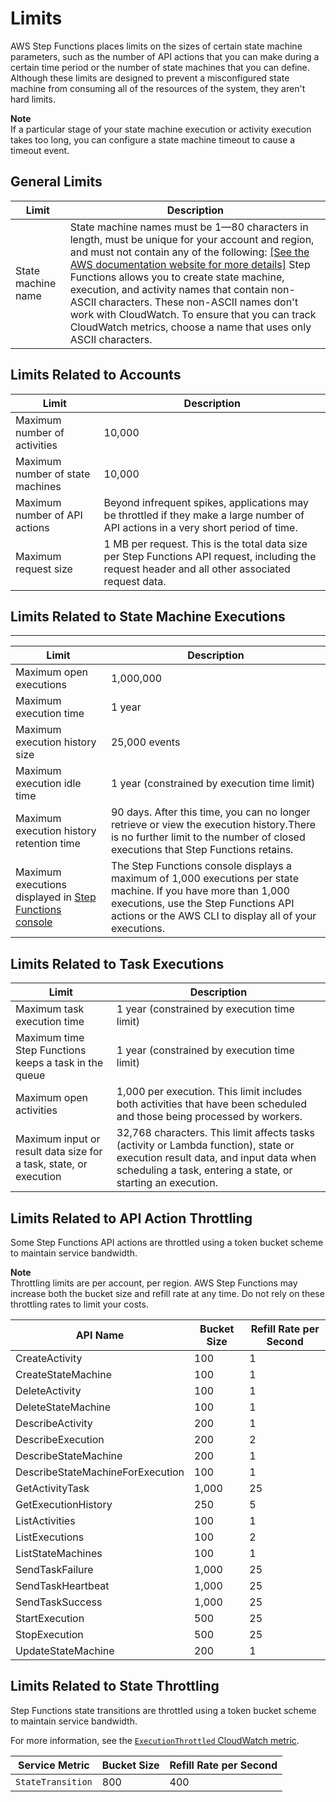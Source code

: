 # Limits<a name="limits"></a>

AWS Step Functions places limits on the sizes of certain state machine parameters, such as the number of API actions that you can make during a certain time period or the number of state machines that you can define\. Although these limits are designed to prevent a misconfigured state machine from consuming all of the resources of the system, they aren't hard limits\.

**Note**  
If a particular stage of your state machine execution or activity execution takes too long, you can configure a state machine timeout to cause a timeout event\.



## General Limits<a name="service-limits-general"></a>


| Limit | Description | 
| --- | --- | 
|  State machine name  | State machine names must be 1—80 characters in length, must be unique for your account and region, and must not contain any of the following: [\[See the AWS documentation website for more details\]](http://docs.aws.amazon.com/step-functions/latest/dg/limits.html) Step Functions allows you to create state machine, execution, and activity names that contain non\-ASCII characters\. These non\-ASCII names don't work with CloudWatch\. To ensure that you can track CloudWatch metrics, choose a name that uses only ASCII characters\. | 

## Limits Related to Accounts<a name="service-limits-accounts"></a>


| Limit | Description | 
| --- | --- | 
|  Maximum number of activities  |  10,000  | 
| Maximum number of state machines | 10,000 | 
|  Maximum number of API actions  |  Beyond infrequent spikes, applications may be throttled if they make a large number of API actions in a very short period of time\.  | 
|  Maximum request size  |  1 MB per request\. This is the total data size per Step Functions API request, including the request header and all other associated request data\.  | 

## Limits Related to State Machine Executions<a name="service-limits-state-machine-executions"></a>


****  

| Limit | Description | 
| --- | --- | 
|  Maximum open executions  | 1,000,000 | 
|  Maximum execution time  |  1 year  | 
|  Maximum execution history size  | 25,000 events | 
|  Maximum execution idle time  |  1 year \(constrained by execution time limit\)  | 
| Maximum execution history retention time |  90 days\. After this time, you can no longer retrieve or view the execution history\.There is no further limit to the number of closed executions that Step Functions retains\.  | 
|  Maximum executions displayed in [Step Functions console](https://console.aws.amazon.com/states/home?region=us-east-1#/)  | The Step Functions console displays a maximum of 1,000 executions per state machine\. If you have more than 1,000 executions, use the Step Functions API actions or the AWS CLI to display all of your executions\. | 

## Limits Related to Task Executions<a name="service-limits-task-executions"></a>


| Limit | Description | 
| --- | --- | 
|  Maximum task execution time  |  1 year \(constrained by execution time limit\)  | 
|  Maximum time Step Functions keeps a task in the queue  |  1 year \(constrained by execution time limit\)  | 
|  Maximum open activities  |  1,000 per execution\. This limit includes both activities that have been scheduled and those being processed by workers\.  | 
|  Maximum input or result data size for a task, state, or execution  |  32,768 characters\. This limit affects tasks \(activity or Lambda function\), state or execution result data, and input data when scheduling a task, entering a state, or starting an execution\.  | 

## Limits Related to API Action Throttling<a name="service-limits-api-action-throttling"></a>

Some Step Functions API actions are throttled using a token bucket scheme to maintain service bandwidth\.

**Note**  
Throttling limits are per account, per region\. AWS Step Functions may increase both the bucket size and refill rate at any time\. Do not rely on these throttling rates to limit your costs\.


| API Name | Bucket Size | Refill Rate per Second | 
| --- | --- | --- | 
| CreateActivity | 100 | 1 | 
| CreateStateMachine | 100 | 1 | 
| DeleteActivity | 100 | 1 | 
| DeleteStateMachine | 100 | 1 | 
| DescribeActivity | 200 | 1 | 
| DescribeExecution | 200 | 2 | 
| DescribeStateMachine | 200 | 1 | 
| DescribeStateMachineForExecution | 100 | 1 | 
| GetActivityTask | 1,000 | 25 | 
| GetExecutionHistory | 250 | 5 | 
| ListActivities | 100 | 1 | 
| ListExecutions | 100 | 2 | 
| ListStateMachines | 100 | 1 | 
| SendTaskFailure | 1,000 | 25 | 
| SendTaskHeartbeat | 1,000 | 25 | 
| SendTaskSuccess | 1,000 | 25 | 
| StartExecution | 500 | 25 | 
| StopExecution | 500 | 25 | 
| UpdateStateMachine | 200 | 1 | 

## Limits Related to State Throttling<a name="service-limits-api-state-throttling"></a>

Step Functions state transitions are throttled using a token bucket scheme to maintain service bandwidth\.

For more information, see the [`ExecutionThrottled` CloudWatch metric](procedure-cw-metrics.md#monitoring-using-cloudwatch-state-machine-metrics)\.


| Service Metric | Bucket Size | Refill Rate per Second  | 
| --- | --- | --- | 
|  `StateTransition`  |  800  |  400  | 